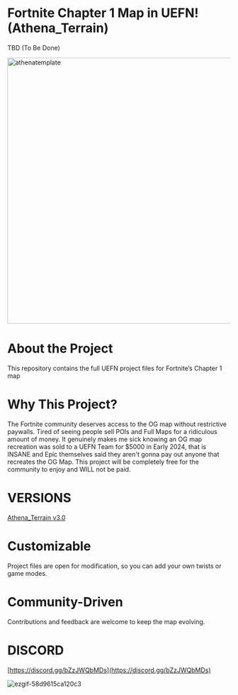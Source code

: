 # Fortnite Chapter 1 Map in UEFN! (Athena_Terrain)
TBD (To Be Done)

<img width="800" height="600" alt="athenatemplate" src="https://github.com/user-attachments/assets/b0673962-d123-4dc3-be3a-eb2c27eb1aae" />

# About the Project
This repository contains the full UEFN project files for Fortnite’s Chapter 1 map

# Why This Project?
The Fortnite community deserves access to the OG map without restrictive paywalls. Tired of seeing people sell POIs and Full Maps for a ridiculous amount of money. It genuinely makes me sick knowing an OG map recreation was sold to a UEFN Team for $5000 in Early 2024, that is INSANE and Epic themselves said they aren't gonna pay out anyone that recreates the OG Map. This project will be completely free for the community to enjoy and WILL not be paid.

# VERSIONS
[Athena_Terrain v3.0](https://github.com/zqvb/AthenaTemplate/tree/Fortnite_v3.0)
# Customizable
Project files are open for modification, so you can add your own twists or game modes.

# Community-Driven
Contributions and feedback are welcome to keep the map evolving.

# DISCORD
[https://discord.gg/bZzJWQbMDs](https://discord.gg/bZzJWQbMDs)

![ezgif-58d9615ca120c3](https://github.com/user-attachments/assets/a4d4250f-6384-45d8-92d6-9055b065e06d)
